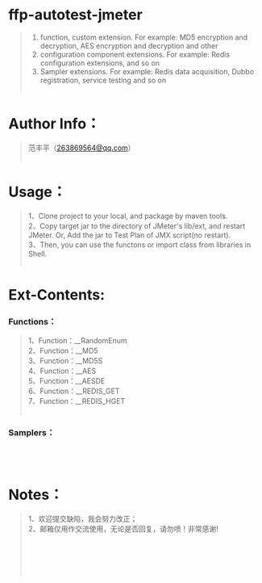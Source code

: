# ffp-autotest-jmeter
> 1. function, custom extension. For example: MD5 encryption and decryption, AES encryption and decryption and other <br>
> 2. configuration component extensions. For example: Redis configuration extensions, and so on <br>
> 3. Sampler extensions. For example: Redis data acquisition, Dubbo registration, service testing and so on <br><br>

# Author Info：
> 范丰平（263869564@qq.com）<br><br>

# Usage：
> 1、Clone project to your local, and package by maven tools.<br>
> 2、Copy target jar to the directory of JMeter's lib/ext, and restart JMeter. Or, Add the jar to Test Plan of JMX script(no restart).<br>
> 3、Then, you can use the functons or import class from libraries in Shell.<br><br>

# Ext-Contents:
### Functions：
> 1、Function：__RandomEnum<br>
> 2、Function：__MD5<br>
> 3、Function：__MD5S<br>
> 4、Function：__AES<br>
> 5、Function：__AESDE<br>
> 6、Function：__REDIS_GET<br>
> 7、Function：__REDIS_HGET<br><br>

### Samplers：
<br><br>

# Notes：
> 1、欢迎提交缺陷，我会努力改正；<br>
> 2、邮箱仅用作交流使用，无论是否回复，请勿喷！非常感谢!<br><br><br><br><br><br>







